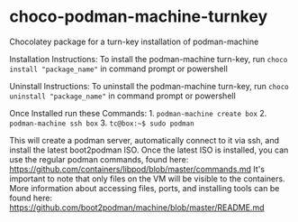 # choco-podman-machine-turnkey
Chocolatey package for a turn-key installation of podman-machine

Installation Instructions:
    To install the podman-machine turn-key, run `choco install "package_name"` in command prompt or powershell

Uninstall Instructions: 
    To uninstall the podman-machine turn-key, run `choco uninstall "package_name"` in command prompt or powershell
    
Once Installed run these Commands:
    1. `podman-machine create box`
    2. `podman-machine ssh box`
    3. `tc@box:~$ sudo podman`
    
This will create a podman server, automatically connect to it via ssh, and install the latest boot2podman ISO. Once the latest ISO is installed, you can use the regular podman commands, found here: https://github.com/containers/libpod/blob/master/commands.md
It's important to note that only files on the VM will be visible to the containers. More information about accessing files, ports, and installing tools can be found here: https://github.com/boot2podman/machine/blob/master/README.md
